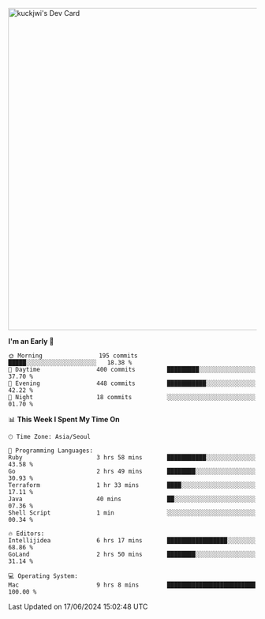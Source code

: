 <a href="https://app.daily.dev/kuckhwancho"><img src="https://api.daily.dev/devcards/v2/efef39c8028947428b3c0b486b9cd9b6.png?r=iz2&type=wide" width="652" alt="kuckjwi's Dev Card"/></a>

<!--START_SECTION:waka-->
**I'm an Early 🐤** 

```text
🌞 Morning                195 commits         █████░░░░░░░░░░░░░░░░░░░░   18.38 % 
🌆 Daytime                400 commits         █████████░░░░░░░░░░░░░░░░   37.70 % 
🌃 Evening                448 commits         ███████████░░░░░░░░░░░░░░   42.22 % 
🌙 Night                  18 commits          ░░░░░░░░░░░░░░░░░░░░░░░░░   01.70 % 
```


📊 **This Week I Spent My Time On** 

```text
🕑︎ Time Zone: Asia/Seoul

💬 Programming Languages: 
Ruby                     3 hrs 58 mins       ███████████░░░░░░░░░░░░░░   43.58 % 
Go                       2 hrs 49 mins       ████████░░░░░░░░░░░░░░░░░   30.93 % 
Terraform                1 hr 33 mins        ████░░░░░░░░░░░░░░░░░░░░░   17.11 % 
Java                     40 mins             ██░░░░░░░░░░░░░░░░░░░░░░░   07.36 % 
Shell Script             1 min               ░░░░░░░░░░░░░░░░░░░░░░░░░   00.34 % 

🔥 Editors: 
Intellijidea             6 hrs 17 mins       █████████████████░░░░░░░░   68.86 % 
GoLand                   2 hrs 50 mins       ████████░░░░░░░░░░░░░░░░░   31.14 % 

💻 Operating System: 
Mac                      9 hrs 8 mins        █████████████████████████   100.00 % 
```


 Last Updated on 17/06/2024 15:02:48 UTC
<!--END_SECTION:waka-->
